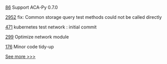 
[86](https://github.com/hyperledger/aries-acapy-plugin-toolbox/pull/86) Support ACA-Py 0.7.0

[2952](https://github.com/hyperledger/aries-framework-go/pull/2952) fix: Common storage query test methods could not be called directly

[471](https://github.com/hyperledger/fabric-samples/pull/471) kubernetes test network : initial commit

[299](https://github.com/hyperledger/cello/pull/299) Optimize network module

[176](https://github.com/hyperledger/fabric-gateway/pull/176) Minor code tidy-up


[See more >>>](https://start-here.hyperledger.org/pull-requests)
